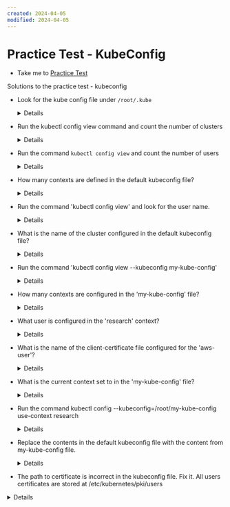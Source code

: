 ```yaml
---
created: 2024-04-05
modified: 2024-04-05
---
```

# Practice Test - KubeConfig
  - Take me to [Practice Test](https://kodekloud.com/topic/practice-test-kubeconfig/)
 
Solutions to the practice test - kubeconfig
- Look for the kube config file under `/root/.kube`
  
  <details>
  ```
  $ ls -l /root/.kube
  ```
  </details>
    
- Run the kubectl config view command and count the number of clusters

  <details>
  ```
  $ kubectl config view
  ```
  </details>
    
- Run the command `kubectl config view` and count the number of users

  <details>
  ```
  $ kubectl config view
  ```
  </details>
  
- How many contexts are defined in the default kubeconfig file?
  
  <details>
  ```
  $ kubectl config view
  ```
  </details>
  
- Run the command 'kubectl config view' and look for the user name.
  
  <details>
  ```
  $ kubectl config view
  ```
  </details>
  
- What is the name of the cluster configured in the default kubeconfig file?
  
  <details>
  ```
  $ kubectl config view
  ```
  </details>
  
- Run the command 'kubectl config view --kubeconfig my-kube-config'
  
  <details>
  ```
  $ kubectl config view --kubeconfig my-kube-config
  ```
  </details>
  
- How many contexts are configured in the 'my-kube-config' file?
  
  <details>
  ```
  $ kubectl config view --kubeconfig my-kube-config
  ```
  </details>
  
- What user is configured in the 'research' context?
  
  <details>
  ```
  $ kubectl config view --kubeconfig my-kube-config
  ```
  </details>
    
- What is the name of the client-certificate file configured for the 'aws-user'?
  
  <details>
  ```
  $ kubectl config view --kubeconfig my-kube-config
  ```
  </details>
  
- What is the current context set to in the 'my-kube-config' file?
  
  <details>
  ```
  $ kubectl config view --kubeconfig my-kube-config
  ```
  </details>
  
- Run the command kubectl config --kubeconfig=/root/my-kube-config use-context research
  
  <details>
  ```
  $ kubectl config --kubeconfig=/root/my-kube-config use-context research
  ```
  </details>
  
- Replace the contents in the default kubeconfig file with the content from my-kube-config file.
  
  <details>
  ```
  $ mv .kube/config .kube/config.bak
  $ cp /root/my-kube-config .kube/config
  ```
  </details>
  
- The path to certificate is incorrect in the kubeconfig file. Fix it. All users certificates are stored at /etc/kubernetes/pki/users
  
 <details>
  $ kubectl get pods
  master $ ls
  dev-user.crt  dev-user.csr  dev-user.key
  master $ vi /root/.kube/config
  master $ grep dev-user.crt /root/.kube/config
    client-certificate: /etc/kubernetes/pki/users/dev-user/dev-user.crt
  master $ pwd
  /etc/kubernetes/pki/users/dev-user
  master $ kubectl get pods
  No resources found in default namespace.
 </details>






